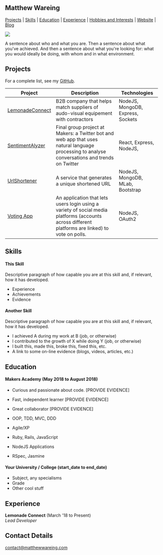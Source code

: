 ## Matthew Wareing
[Projects](#projects) | [Skills](#skills) | [Education](#education) | [Experience](#experience) | [Hobbies and Interests](#hobbies-and-interests) | [Website](https://matthewwareing.com) | [Blog](https://medium.com/@mdwareing)

<img src=https://www.codewars.com/users/mdwareing/badges/large>

A sentence about who and what you are. 
Then a sentence about what you've achieved. 
And then a sentence about what you're looking for: what you would ideally be doing, with whom and in what environment.

## Projects

For a complete list, see my [GitHub](https://github.com/mdwareing).

| Project   | Description | Technologies |
|---        |---         |---           |
| [LemonadeConnect](https://lemonadeconnect.com/) | B2B company that helps match suppliers of audo-visual equipement with contractors  | NodeJS, MongoDB, Express, Sockets |
| [SentimentAlyzer](https://github.com/mdwareing/MA_final_project) | Final group project at Makers: a Twitter bot and web app that uses natural language processing to analyse conversations and trends on Twitter | React, Express, NodeJS,   |
| [UrlShortener](https://github.com/mdwareing/shortening_url) | A service that generates a unique shortened URL | NodeJS, MongoDB, MLab, Bootstrap |
|[Voting App](https://github.com/mdwareing/MA_final_project)| An application that lets users login using a variety of social media platforms (accounts across different platforms are linked) to vote on polls. | NodeJS, OAuth2 |

## Skills

#### This Skill

Descriptive paragraph of how capable you are at this skill and, if relevant, how it has developed.

- Experience
- Achievements
- Evidence

#### Another Skill

Descriptive paragraph of how capable you are at this skill and, if relevant, how it has developed.

- I achieved A during my work at B (job, or otherwise)
- I contributed to the growth of X while doing Y (job, or otherwise)
- I built this, made this, broke this, fixed this, etc.
- A link to some on-line evidence (blogs, videos, articles, etc.)

## Education

#### Makers Academy (May 2018 to August 2018)

- Curious and passionate about code. [PROVIDE EVIDENCE]
- Fast, independent learner [PROVIDE EVIDENCE]
- Great collaborator [PROVIDE EVIDENCE]

- OOP, TDD, MVC, DDD
- Agile/XP
- Ruby, Rails, JavaScript
- NodeJS Applications
- RSpec, Jasmine

#### Your University / College (start_date to end_date)

- Subject, any specialisms
- Grade
- Other cool stuff

## Experience

**Lemonade Connect** (March '18 to Present)    
*Lead Developer*  


## Contact Details

contact@matthewwareing.com
